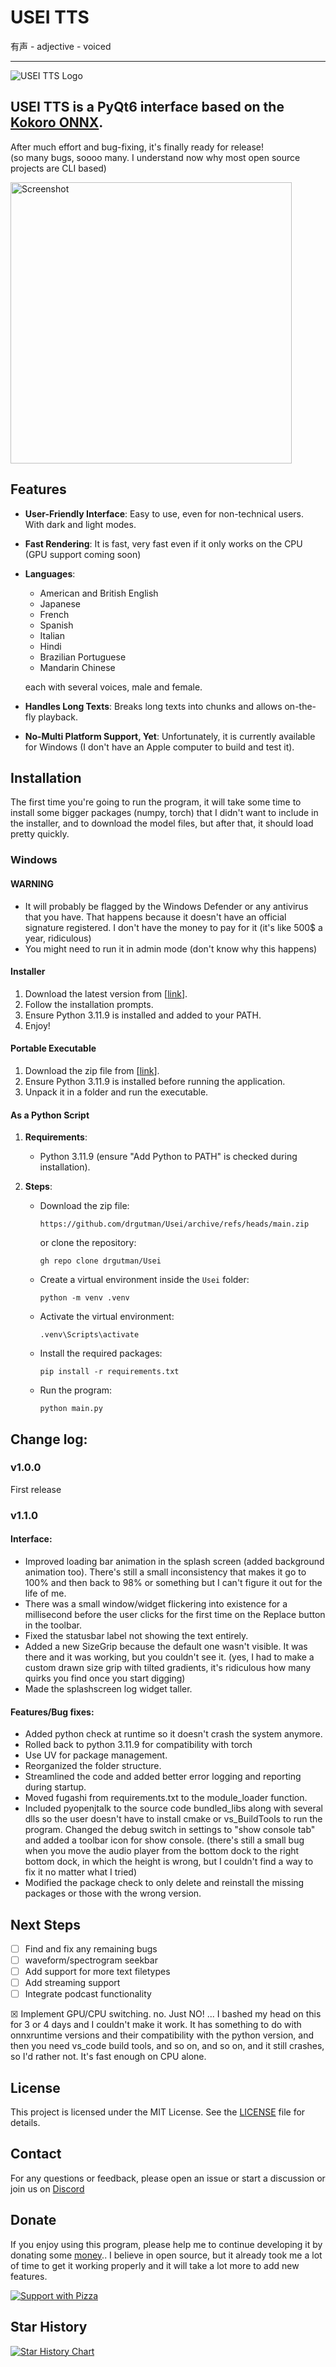 # USEI TTS
有声 - adjective - voiced

---

![USEI TTS Logo](https://github.com/drgutman/Usei/blob/main/ui/res/banner.gif)

## USEI TTS is a PyQt6 interface based on the [Kokoro ONNX](https://github.com/thewh1teagle/kokoro-onnx).

  After much effort and bug-fixing, it's finally ready for release!<br>
  (so many bugs, soooo many. I understand now why most open source projects are CLI based)<br>

<a href="https://github.com/drgutman/Usei/blob/main/ui/res/screenshot.png?raw=true" target="_blank">
  <img src="https://github.com/drgutman/Usei/blob/main/ui/res/screenshot.png?raw=true" alt="Screenshot" width="450"/>
</a>

## Features

- **User-Friendly Interface**:
  Easy to use, even for non-technical users.<br>
  With dark and light modes.

- **Fast Rendering**: 
  It is fast, very fast even if it only works on the CPU (GPU support coming soon)
  
- **Languages**:
  - American and British English
  - Japanese
  - French
  - Spanish
  - Italian
  - Hindi
  - Brazilian Portuguese
  - Mandarin Chinese 
  
  each with several voices, male and female.

- **Handles Long Texts**:
  Breaks long texts into chunks and allows on-the-fly playback.
  
- **No-Multi Platform Support, Yet**:
  Unfortunately, it is currently available for Windows (I don't have an Apple computer to build and test it). 

## Installation

  The first time you're going to run the program, it will take some time to install some bigger packages (numpy, torch) that I didn't want to include in the installer, and to download the model files, but after that, it should load pretty quickly.

### Windows
#### WARNING 
  - It will probably be flagged by the Windows Defender or any antivirus that you have. That happens because it doesn't have an official signature registered. I don't have the money to pay for it (it's like 500$ a year, ridiculous) 
  - You might need to run it in admin mode (don't know why this happens)

#### Installer

1. Download the latest version from [[link](https://github.com/drgutman/Usei/releases/download/v1.1.0/Usei_Setup.exe)].
2. Follow the installation prompts.
3. Ensure Python 3.11.9 is installed and added to your PATH.
4. Enjoy!

#### Portable Executable

1. Download the zip file from [[link](https://github.com/drgutman/Usei/releases/download/v1.1.0/usei-portable.zip)].
2. Ensure Python 3.11.9 is installed before running the application.
3. Unpack it in a folder and run the executable.

#### As a Python Script

1. **Requirements**:
   - Python 3.11.9 (ensure "Add Python to PATH" is checked during installation).

2. **Steps**:
   - Download the zip file:
     ```
     https://github.com/drgutman/Usei/archive/refs/heads/main.zip
     ```
     or clone the repository:
     ```
     gh repo clone drgutman/Usei
     ```
   - Create a virtual environment inside the `Usei` folder:
     ```
     python -m venv .venv
     ```
   - Activate the virtual environment:
     ```
     .venv\Scripts\activate
     ```
   - Install the required packages:
     ```
     pip install -r requirements.txt
     ```
   - Run the program:
     ```
     python main.py
     ```

## Change log:
### v1.0.0
  First release

### v1.1.0
  #### Interface:
  - Improved loading bar animation in the splash screen (added background animation too). There's still a small inconsistency that makes it go to 100% and then back to 98% or something but I can't figure it out for the life of me.             
  - There was a small window/widget flickering into existence for a millisecond before the user clicks for the first time on the Replace button in the toolbar.
  - Fixed the statusbar label not showing the text entirely. 
  - Added a new SizeGrip because the default one wasn't visible. It was there and it was working, but you couldn't see it.
                (yes, I had to make a custom drawn size grip with tilted gradients, it's ridiculous how many quirks you find once you start digging)
  - Made the splashscreen log widget taller.

  #### Features/Bug fixes:
  - Added python check at runtime so it doesn't crash the system anymore.
  - Rolled back to python 3.11.9 for compatibility with torch
  - Use UV for package management.
  - Reorganized the folder structure.
  - Streamlined the code and added better error logging and reporting during startup.
  - Moved fugashi from requirements.txt to the module_loader function.
  - Included pyopenjtalk to the source code bundled_libs along with several dlls so the user doesn't have to install cmake or vs_BuildTools to run the program.
            Changed the debug switch in settings to "show console tab" and added a toolbar icon for show console.
                (there's still a small bug when you move the audio player from the bottom dock to the right bottom dock, in which the height is wrong,
                but I couldn't find a way to fix it no matter what I tried)
  - Modified the package check to only delete and reinstall the missing packages or those with the wrong version.


## Next Steps

- [ ] Find and fix any remaining bugs
- [ ] waveform/spectrogram seekbar
- [ ] Add support for more text filetypes
- [ ] Add streaming support
- [ ] Integrate podcast functionality

☒ Implement GPU/CPU switching. no. Just NO! ... I bashed my head on this for 3 or 4 days and I couldn't make it work. It has something to do with onnxruntime versions and their compatibility with the python version, and then you need vs_code build tools, and so on, and so on, and it still crashes, so I'd rather not. It's fast enough on CPU alone.


## License

This project is licensed under the MIT License. See the [LICENSE](LICENSE) file for details.

## Contact

For any questions or feedback, please open an issue or start a discussion or join us on [Discord](https://discord.gg/x4s4Wznt)

## Donate

If you enjoy using this program, please help me to continue developing it by donating some [money](http://paypal.me/drgutman/20)..
I believe in open source, but it already took me a lot of time to get it working properly and it will take a lot more to add new features.
 
<a href="http://paypal.me/drgutman/20" target="_blank">
  <img src="https://github.com/drgutman/Usei/blob/main/res/pizza.gif?raw=true" alt="Support with Pizza"/>
</a>


## Star History

[![Star History Chart](https://api.star-history.com/svg?repos=drgutman/Usei&type=Date)](https://www.star-history.com/#drgutman/Usei&Date)

